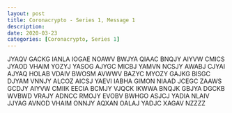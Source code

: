 ```yaml
---
layout: post
title: Coronacrypto - Series 1, Message 1
description:
date: 2020-03-23
categories: [Coronacrypto, Series 1]
---
```


JYAQV GACKG IANLA IOGAE NOAWV
BWJYA QIAAC BNQJY AIYVW CMICS
JYAOD VHAIM YOZYJ YASOG AJYGC
MICBJ YAMVN NCSJY AWABJ CJYAI
AJYAQ HOLAB VDAIV BWOSM AVWWV
BAZYC MYOZY GAJKG BISGC DJYAM
VNNJY ALCOZ AICSJ YAEVI IABHA
GIMON NIAAD JCEGC ZAAWS GCDJY
AIYVW CMIIK EECIA BCMJY VJQCK
IKWWA BNQJK GBJYA DGCKB WVBWD
VRAJY ADNCC RMOJY EVOBV BWHGO
ASJCJ YADIA NLAIV JJYAG AVNOD
VHAIM ONNJY AQXAN OALAJ YADJC
XAGAV NZZZZ
